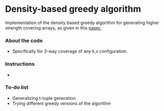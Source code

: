 # Density-based greedy algorithm #

Implementation of the density based greedy algorithm for generating higher strength covering arrays, as given in this [paper.](https://pdfs.semanticscholar.org/2339/4ad86b80a373de6c0077a8be1acc1798fc0c.pdf)

### About the code ###

* Specifically for 3-way coverage of any k,v configuration.

### Instructions ###
*

### To-do list ###

* Generalizing t-tuple generation
* Trying different greedy versions of the algorithm
